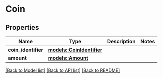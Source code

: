 # Coin

## Properties

| Name                | Type                                            | Description | Notes |
| ------------------- | ----------------------------------------------- | ----------- | ----- |
| **coin_identifier** | [**models::CoinIdentifier**](CoinIdentifier.md) |             |       |
| **amount**          | [**models::Amount**](Amount.md)                 |             |       |

[[Back to Model list]](../README.md#documentation-for-models)
[[Back to API list]](../README.md#documentation-for-api-endpoints) [[Back to README]](../README.md)
